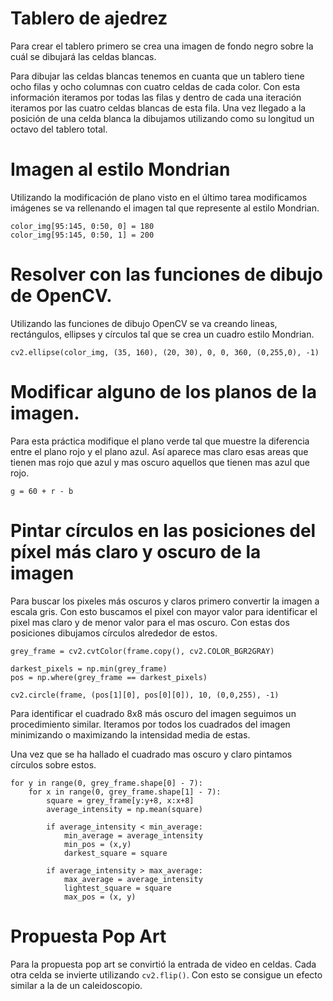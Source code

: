 
# Tablero de ajedrez

Para crear el tablero primero se crea una imagen de fondo negro sobre la cuál se dibujará las celdas blancas.

Para dibujar las celdas blancas tenemos en cuanta que un tablero tiene ocho filas y ocho columnas con cuatro celdas de cada color.
Con esta información iteramos por todas las filas y dentro de cada una iteración iteramos por las cuatro celdas blancas de esta fila.
Una vez llegado a la posición de una celda blanca la dibujamos utilizando como su longitud un octavo del tablero total.

# Imagen al estilo Mondrian

Utilizando la modificación de plano visto en el último tarea modificamos imágenes se va rellenando el imagen tal que represente al estilo Mondrian.

```
color_img[95:145, 0:50, 0] = 180
color_img[95:145, 0:50, 1] = 200
```

# Resolver con las funciones de dibujo de OpenCV.

Utilizando las funciones de dibujo OpenCV se va creando lineas, rectángulos, ellipses y círculos tal que se crea un cuadro estilo Mondrian.

```
cv2.ellipse(color_img, (35, 160), (20, 30), 0, 0, 360, (0,255,0), -1)
```

# Modificar alguno de los planos de la imagen.

Para esta práctica modifique el plano verde tal que muestre la diferencia entre el plano rojo y el plano azul.
Así aparece mas claro esas areas que tienen mas rojo que azul y mas oscuro aquellos que tienen mas azul que rojo.

```g = 60 + r - b ```


# Pintar círculos en las posiciones del píxel más claro y oscuro de la imagen 

Para buscar los pixeles más oscuros y claros primero convertir la imagen a escala gris.
Con esto buscamos el pixel con mayor valor para identificar el pixel mas claro y de menor valor para el mas oscuro.
Con estas dos posiciones dibujamos círculos alrededor de estos.

```
grey_frame = cv2.cvtColor(frame.copy(), cv2.COLOR_BGR2GRAY)

darkest_pixels = np.min(grey_frame)
pos = np.where(grey_frame == darkest_pixels)

cv2.circle(frame, (pos[1][0], pos[0][0]), 10, (0,0,255), -1)
```

Para identificar el cuadrado 8x8 más oscuro del imagen seguimos un procedimiento similar.
Iteramos por todos los cuadrados del imagen minimizando o maximizando la intensidad media de estas.

Una vez que se ha hallado el cuadrado mas oscuro y claro pintamos círculos sobre estos.

```
for y in range(0, grey_frame.shape[0] - 7):
    for x in range(0, grey_frame.shape[1] - 7):
        square = grey_frame[y:y+8, x:x+8]
        average_intensity = np.mean(square)

        if average_intensity < min_average:
            min_average = average_intensity
            min_pos = (x,y)
            darkest_square = square

        if average_intensity > max_average:
            max_average = average_intensity
            lightest_square = square
            max_pos = (x, y)
```


# Propuesta Pop Art

Para la propuesta pop art se convirtió la entrada de video en celdas.
Cada otra celda se invierte utilizando `cv2.flip()`. 
Con esto se consigue un efecto similar a la de un caleidoscopio.

